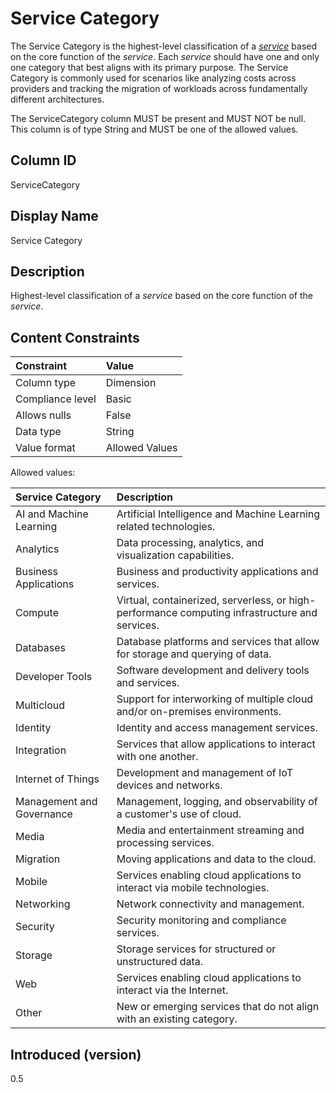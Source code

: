 # Service Category

The Service Category is the highest-level classification of a [*service*](#glossary:service) based on the core function of the *service*. Each *service* should have one and only one category that best aligns with its primary purpose. The Service Category is commonly used for scenarios like analyzing costs across providers and tracking the migration of workloads across fundamentally different architectures.

The ServiceCategory column MUST be present and MUST NOT be null. This column is of type String and MUST be one of the allowed values.

## Column ID

ServiceCategory

## Display Name

Service Category

## Description

Highest-level classification of a *service* based on the core function of the *service*.

## Content Constraints

| Constraint      | Value          |
| :-------------- | :------------- |
| Column type     | Dimension      |
| Compliance level| Basic          |
| Allows nulls    | False          |
| Data type       | String         |
| Value format    | Allowed Values |

Allowed values:

| Service Category          | Description                                                                                    |
| :------------------------ | :--------------------------------------------------------------------------------------------- |
| AI and Machine Learning   | Artificial Intelligence and Machine Learning related technologies.                             |
| Analytics                 | Data processing, analytics, and visualization capabilities.                                    |
| Business Applications     | Business and productivity applications and services.                                           |
| Compute                   | Virtual, containerized, serverless, or high-performance computing infrastructure and services. |
| Databases                 | Database platforms and services that allow for storage and querying of data.                   |
| Developer Tools           | Software development and delivery tools and services.                                          |
| Multicloud                | Support for interworking of multiple cloud and/or on-premises environments.                    |
| Identity                  | Identity and access management services.                                                       |
| Integration               | Services that allow applications to interact with one another.                                 |
| Internet of Things        | Development and management of IoT devices and networks.                                        |
| Management and Governance | Management, logging, and observability of a customer's use of cloud.                           |
| Media                     | Media and entertainment streaming and processing services.                                     |
| Migration                 | Moving applications and data to the cloud.                                                     |
| Mobile                    | Services enabling cloud applications to interact via mobile technologies.                      |
| Networking                | Network connectivity and management.                                                           |
| Security                  | Security monitoring and compliance services.                                                   |
| Storage                   | Storage services for structured or unstructured data.                                          |
| Web                       | Services enabling cloud applications to interact via the Internet.                             |
| Other                     | New or emerging services that do not align with an existing category.                          |

## Introduced (version)

0.5
